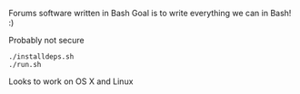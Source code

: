 Forums software written in Bash
Goal is to write everything we can in Bash! :)

Probably not secure

```
./installdeps.sh
./run.sh
```
Looks to work on OS X and Linux

